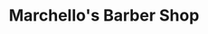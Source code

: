---
title: "Marchello's Barber Shop"
url: /philadelphia/marchellos-barber-shop/
shop: hairdresser
---